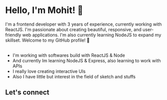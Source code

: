 <head>
 <link rel="stylesheet" href="https://cdnjs.cloudflare.com/ajax/libs/font-awesome/5.7.2/css/all.min.css" integrity="sha512-3M00D/rn8n+2ZVXBO9Hib0GKNpkm8MSUU/e2VNthDyBYxKWG+BftNYYcuEjXlyrSO637tidzMBXfE7sQm0INUg==" crossorigin="anonymous" referrerpolicy="no-referrer" />
</head>

# Hello, I'm Mohit! 👋

I'm a frontend developer with 3 years of experience, currently working with ReactJS. I'm passionate about creating beautiful, responsive, and user-friendly web applications. I'm also currently learning NodeJS to expand my skillset. Welcome to my GitHub profile! 🚀
<br /><br />

- I'm working with softwares build with ReactJS & Node
- And currently Im learning NodeJS & Express, also learning to work with APIs
- I really love creating interactive UIs
- Also I have little but interest in the field of sketch and stuffs



## Let's connect

<p align="left">
   <a href="https://twitter.com/mohitdevelops" target="_blank" style={color: 'red'}>
   <i class="fab fa-twitter"></i>
  </a>
</p>
